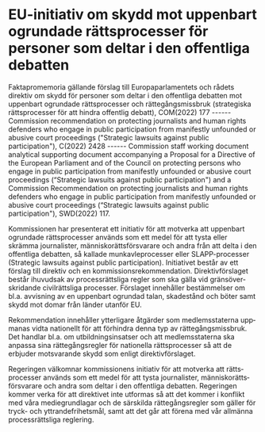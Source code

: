 # EU-initiativ om skydd mot uppenbart ogrundade rättsprocesser för personer som deltar i den offentliga debatten

Fakta­promemoria gällande förslag till Europa­parla­mentets och rådets direktiv om skydd för personer som deltar i den offent­liga debatten mot uppen­bart ogrundade rätts­processer och rätte­gångs­missbruk (strategiska rätts­processer för att hindra offentlig debatt), COM(2022) 177 ------
Commission recom­mendation on protecting journalists and human rights defenders who engage in public participation from manifestly unfounded or abusive court proceed­ings ("Strategic lawsuits against public participation"), C(2022) 2428 ------
Commission staff working docu­ment analytical supporting document accom­panying a Proposal for a Directive of the European Parlia­ment and of the Council on protecting persons who engage in public partici­pation from manifestly unfounded or abusive court proceedings (“Strategic lawsuits against public participation") and a Commission Recom­mendation on protecting journalists and human rights defenders who engage in public participation from manifestly unfounded or abusive court proceedings (“Strategic lawsuits against public participation"), SWD(2022) 117.

Kommissionen har presen­terat ett initiativ för att motverka att uppen­bart ogrundade rätts­processer används som ett medel för att tysta eller skrämma journa­lister, människo­rätts­försvarare och andra från att delta i den offent­liga debatten, så kallade munkavle­processer eller SLAPP-processer (Strategic lawsuits against public participation). Initiativet består av ett förslag till direktiv och en kom­missions­rekom­menda­tion. Direktiv­förslaget består ihuvud­sak av process­rättsliga regler som ska gälla vid gräns­över­skridande civil­rätts­liga processer. Förslaget innehåller bestäm­melser om bl.a. avvis­ning av en uppen­bart ogrundad talan, skade­stånd och böter samt skydd mot domar från länder utanför EU.

Rekom­mendation inne­håller ytter­ligare åtgärder som medlems­staterna upp­manas vidta nationellt för att förhindra denna typ av rätte­gångs­missbruk. Det handlar bl.a. om utbild­nings­insatser och att medlems­staterna ska anpassa sina rätte­gångs­regler för natio­nella rätts­processer så att de erbjuder mot­svarande skydd som enligt direktiv­förslaget.

Regeringen välkom­nar kom­missionens initiativ för att motverka att rätts­processer används som ett medel för att tysta journa­lister, människo­rätts­försvarare och andra som deltar i den offent­liga debatten. Regeringen kommer verka för att direktivet inte utfor­mas så att det kommer i konflikt med våra medie­grund­lagar och de särskilda rätte­gångs­regler som gäller för tryck- och yttrande­frihets­mål, samt att det går att förena med vår all­männa process­rättsliga reglering.
